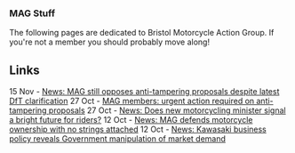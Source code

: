 ### MAG Stuff

The following pages are dedicated to Bristol Motorcycle Action Group. If
you're not a member you should probably move along!

## Links
15 Nov - [News: MAG still opposes anti-tampering proposals despite latest DfT clarification](./20211115-Anti-Tampering.md)
27 Oct - [MAG members: urgent action required on anti-tampering proposals](./20211027-Anti-tampering-Action.md)
27 Oct - [News: Does new motorcycling minister signal a bright future for riders?](./20211027-Motorcycle-Minister.md)
12 Oct - [News: MAG defends motorcycle ownership with no strings attached](./20211012-No-Strings.md)
12 Oct - [News: Kawasaki business policy reveals Government manipulation of market demand](./20211012-Kawasaki-Policy.md)